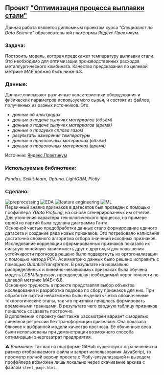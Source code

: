 ## Проект ["Оптимизация процесса выплавки стали"](https://github.com/maresin/yandex_practicum/blob/main/Melt%20of%20Steel/steel_notebook.ipynb)
Данная работа является дипломным проектом курса _"Специалист по Data Science"_ образовательной платформы _Яндекс.Практикум_.   
### Задача:
Построить модель, которая предскажет температуру выплавки стали. Это необходимо для оптимизации производственных расходов металлургического комбината. Качество предсказания по целевой метрике _MAE_ должно быть ниже 6.8.
### Данные:
Данные описывают различные характеристики оборудования и физических параметров используемого сырья, и состоят из файлов, полученных из разных источников. Это:  
- _данные об электродах_
- _данные о подаче сыпучих материалов (объём)_
- _данные о подаче сыпучих материалов (время)_
- _данные о продувке сплава газом_
- _результаты измерения температуры_
- _данные о проволочных материалах (объём)_
- _данные о проволочных материалах (время)_

Источник: [Яндекс.Практикум](https://practicum.yandex.ru/data-scientist/)
### Используемые библиотеки:  
*Pandas, Scikit-learn, Optuna, LightGBM, Plotly*
### Сделано:
![preprocessing](https://img.shields.io/badge/-preprocessing-D0F4F6?style=flat) ![EDA](https://img.shields.io/badge/-EDA-F8FBAC?style=flat) ![feature engineering](https://img.shields.io/badge/-feature--engineering-C5D8F1?style=flat) ![ML](https://img.shields.io/badge/-ML-F19CBB?style=flat)   
Первичный анализ признаков в датесетов был проведен с помощью профайлера _YData Profiling_, на основе сгенерированных им отчетов.  
Для уточнения характера технологического процесса, на примере одной из партий была сделана диаграмма Ганта.  
Основной частью предобработки данных стало формирование единого датасета и создание ряда новых признаков. Это потребовало написания достаточно сложного алгоритма отбора значений исходных признаков.  
Исследование корреляции сформированных признаков показало их сильную линейную зависимость друг с другом, и для повышения устойчивости прогнозов решено было подвергнуть их ортогонализации с помощью метода _PCA_. Асимметрию данных было решено исправить с помощью _QuantileTransformer_. В результате на нормально распределённых и линейно-независимых признаках была обучена модель _LGBMRegressor_, преодолевшая необходимый порог точности по целевой метрике _MAE_< 6.8.  
Основную трудность в проекте представлял выбор объектов исследования и разработка подхода по сбору признаков для них. При обработке партий невозможно было выделить четко обозначенные технологические этапы, так что признаки пришлось формировать временными границами. В результате чего сводную таблицу признаков пришлось создавать построчно.  
В дополнении к проекту был также рассмотрен вариант с моделью линейной регрессии без трансформации признаков. Она показала близкое к выбранной модели качество прогноза. Её обученные веса были использованы при демонстрации возможного способа оптимизации энергозатрат предприятия.  

⚠ _Внимание:_ Так как на платформе GitHub существуют ограничения на размер отображаемого файла и запрет использования JavaScript, то просмотр полной версии проекта с Plotly-визуализацией и выводом профайлера возможен лишь локально через скачивание  архива с файлом `steel_page.html`.
